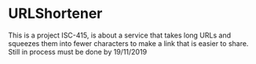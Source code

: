 # URLShortener
This is a project ISC-415, is about a service that takes long URLs and squeezes them into
fewer characters to make a link that is easier to share.
Still in process must be done by 19/11/2019
